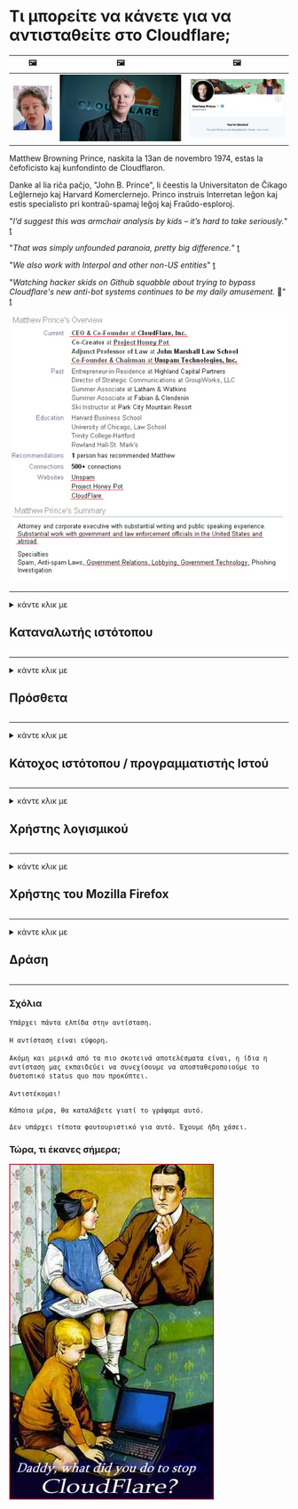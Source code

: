 # Τι μπορείτε να κάνετε για να αντισταθείτε στο Cloudflare;

| 🖼 | 🖼 | 🖼 |
| --- | --- | --- |
| ![](../image/matthew_prince_teen.jpg) | ![](../image/matthew_prince.jpg) | ![](../image/blockedbymatthewprince.jpg) |


Matthew Browning Prince, naskita la 13an de novembro 1974, estas la ĉefoficisto kaj kunfondinto de Cloudflaron.

Danke al lia riĉa paĉjo, "John B. Prince", li ĉeestis la Universitaton de Ĉikago Leĝlernejo kaj Harvard Komerclernejo.
Princo instruis Interretan leĝon kaj estis specialisto pri kontraŭ-spamaj leĝoj kaj Fraŭdo-esploroj.


"*I’d suggest this was armchair analysis by kids – it’s hard to take seriously.*" [t](https://www.theguardian.com/technology/2015/nov/19/cloudflare-accused-by-anonymous-helping-isis)

"*That was simply unfounded paranoia, pretty big difference.*"  [t](https://twitter.com/xxdesmus/status/992757936123359233)

"*We also work with Interpol and other non-US entities*" [t](https://twitter.com/eastdakota/status/1203028504184360960)

"*Watching hacker skids on Github squabble about trying to bypass Cloudflare's new anti-bot systems continues to be my daily amusement.* 🍿" [t](https://twitter.com/eastdakota/status/1273277839102656515)


![](../image/whoismp.jpg)

---


<details>
<summary>κάντε κλικ με

## Καταναλωτής ιστότοπου
</summary>


- Εάν ο ιστότοπος που σας αρέσει χρησιμοποιεί Cloudflare, πείτε τους να μην χρησιμοποιούν το Cloudflare.
  - Η φωνή στα κοινωνικά μέσα όπως το Facebook, το Reddit, το Twitter ή το Mastodon δεν έχει καμία διαφορά. [Οι ενέργειες είναι πιο δυνατές από τα hashtag.](https://twitter.com/phyzonloop/status/1274132092490862594)
  - Προσπαθήστε να επικοινωνήσετε με τον κάτοχο του ιστότοπου εάν θέλετε να κάνετε τον εαυτό σας χρήσιμο.

[Ο Cloudflare είπε](https://github.com/Eloston/ungoogled-chromium/issues/783):
```
Σας συνιστούμε να επικοινωνήσετε με τους διαχειριστές για τις συγκεκριμένες υπηρεσίες ή ιστότοπους με τους οποίους αντιμετωπίζετε πρόβλημα και να μοιραστείτε την εμπειρία σας.
```

[Εάν δεν το ζητήσετε, ο κάτοχος του ιστότοπου δεν γνωρίζει ποτέ αυτό το πρόβλημα.](../PEOPLE.md)

![](../image/liberapay.jpg)

[Επιτυχές παράδειγμα](https://counterpartytalk.org/t/turn-off-cloudflare-on-counterparty-co-plz/164/5).<br>
Εχεις πρόβλημα? [Υψώστε τη φωνή σας τώρα.](https://github.com/maraoz/maraoz.github.io/issues/1) Παράδειγμα παρακάτω.

```
Βοηθάτε μόνο την εταιρική λογοκρισία και τη μαζική παρακολούθηση.
https://codeberg.org/crimeflare/cloudflare-tor/src/branch/master/README.md
```

```
Η ιστοσελίδα σας βρίσκεται στον ιδιωτικό περιφραγμένο ιδιωτικό κήπο του CloudFlare.
https://codeberg.org/crimeflare/cloudflare-tor/
```

- Αφιερώστε λίγο χρόνο για να διαβάσετε την πολιτική απορρήτου του ιστότοπου.
  - εάν ο ιστότοπος βρίσκεται πίσω από το Cloudflare ή ο ιστότοπος χρησιμοποιεί υπηρεσίες συνδεδεμένες στο Cloudflare.

Πρέπει να εξηγήσει τι είναι το "Cloudflare" και να ζητήσει άδεια για κοινή χρήση των δεδομένων σας με το Cloudflare. Σε αντίθετη περίπτωση, θα παραβιαστεί η εμπιστοσύνη και θα πρέπει να αποφευχθεί ο εν λόγω ιστότοπος.

[Ένα αποδεκτό παράδειγμα πολιτικής απορρήτου είναι εδώ](https://archive.is/bDlTz) ("Subprocessors" > "Entity Name")

```
Έχω διαβάσει την πολιτική απορρήτου σας και δεν μπορώ να βρω τη λέξη Cloudflare.
Αρνούμαι να μοιραστώ δεδομένα μαζί σας εάν συνεχίσετε να τροφοδοτείτε τα δεδομένα μου στο Cloudflare.
https://codeberg.org/crimeflare/cloudflare-tor/
```

Αυτό είναι ένα παράδειγμα πολιτικής απορρήτου που δεν έχει τη λέξη Cloudflare.
[Liberland Jobs](https://archive.is/daKIr) [privacy policy](https://docsend.com/view/feiwyte):

![](../image/cfwontobey.jpg)

Το Cloudflare έχει τη δική του πολιτική απορρήτου.
[Το Cloudflare αγαπά τους ανθρώπους που κάνουν doxxing.](https://www.reddit.com/r/GamerGhazi/comments/2s64fe/be_wary_reporting_to_cloudflare/)

Ακολουθεί ένα καλό παράδειγμα για τη φόρμα εγγραφής του ιστότοπου.
AFAIK, μηδενικός ιστότοπος το κάνει αυτό. Θα τους εμπιστευτείτε;

```
Κάνοντας κλικ στο «Εγγραφή στο XYZ», αποδέχεστε τους όρους παροχής υπηρεσιών και τη δήλωση απορρήτου.
Συμφωνείτε επίσης να μοιραστείτε τα δεδομένα σας με το Cloudflare και επίσης συμφωνείτε με τη δήλωση απορρήτου του cloudflare.
Εάν το Cloudflare διαρρεύσει τις πληροφορίες σας ή δεν θα σας αφήσει να συνδεθείτε με τους διακομιστές μας, δεν φταίμε εμείς. [*]

[ Εγγραφείτε ] [ διαφωνώ ]
```
[*] [PEOPLE.md](../PEOPLE.md)


- Προσπαθήστε να μην χρησιμοποιήσετε την υπηρεσία τους. Θυμηθείτε ότι παρακολουθείτε από το Cloudflare.
  - ["I'm in your TLS, sniffin' your passworz"](../image/iminurtls.jpg)

- Αναζήτηση για άλλο ιστότοπο. Υπάρχουν εναλλακτικές και ευκαιρίες στο Διαδίκτυο!

- Πείστε τους φίλους σας να χρησιμοποιούν το Tor σε καθημερινή βάση.
  - Η ανωνυμία πρέπει να είναι το πρότυπο του ανοιχτού Διαδικτύου!
  - [Σημειώστε ότι το έργο Tor δεν του αρέσει αυτό το έργο.](../HISTORY.md)

</details>

------

<details>
<summary>κάντε κλικ με

## Πρόσθετα
</summary>

- Εάν το πρόγραμμα περιήγησής σας είναι Firefox, Tor Browser ή Ungoogled Chromium, χρησιμοποιήστε ένα από αυτά τα πρόσθετα παρακάτω.
  - Εάν θέλετε να προσθέσετε άλλο νέο πρόσθετο ρωτήστε πρώτα για αυτό.


| Ονομα | Προγραμματιστής | Υποστήριξη | Μπορεί να αποκλείσει | Μπορεί να ειδοποιήσει | Chrome |
| -------- | -------- | -------- | -------- | -------- | -------- |
| [Bloku Cloudflaron MITM-Atakon](../subfiles/about.bcma.md) | #Addon | [ ? ](README.md) | **Ναί**     | **Ναί**     |  **Ναί** |
| [Ĉu ligoj estas vundeblaj al MITM-atako?](../subfiles/about.ismm.md) | #Addon | [ ? ](README.md) | Οχι     | **Ναί**     |  **Ναί** |
| [Ĉu ĉi tiuj ligoj blokos Tor-uzanton?](../subfiles/about.isat.md) | #Addon | [ ? ](README.md) | Οχι     | **Ναί**     |  **Ναί** |
| [Block Cloudflare MITM Attack](https://trac.torproject.org/projects/tor/attachment/ticket/24351/block_cloudflare_mitm_attack-1.0.14.1-an%2Bfx.xpi)<br>[**DELETED BY TOR PROJECT**](../HISTORY.md) | nullius | [ ? ](tool/block_cloudflare_mitm_fx), [Link](README.md) | **Ναί**     | **Ναί**     |  Οχι |
| [TPRB](http://34ahehcli3epmhbu2wbl6kw6zdfl74iyc4vg3ja4xwhhst332z3knkyd.onion/) | Sw | [ ? ](http://34ahehcli3epmhbu2wbl6kw6zdfl74iyc4vg3ja4xwhhst332z3knkyd.onion/) | **Ναί**     | **Ναί**     |  Οχι |
| [Detect Cloudflare](https://addons.mozilla.org/en-US/firefox/addon/detect-cloudflare/) | Frank Otto | [ ? ](https://github.com/traktofon/cf-detect) | Οχι     | **Ναί**     |  Οχι |
| [True Sight](https://addons.mozilla.org/en-US/firefox/addon/detect-cloudflare-plus/) | claustromaniac | [ ? ](https://github.com/claustromaniac/detect-cloudflare-plus) | Οχι     | **Ναί**     |  Οχι |
| [Which Cloudflare datacenter am I visiting?](https://addons.mozilla.org/en-US/firefox/addon/cf-pop/) | 依云 | [ ? ](https://github.com/lilydjwg/cf-pop) | Οχι     | **Ναί**     |  Οχι |


- Το "Decentraleyes" μπορεί να διακόψει τη σύνδεση με το "CDNJS (Cloudflare)".
  - Αποτρέπει την πρόσβαση πολλών αιτημάτων σε δίκτυα και εξυπηρετεί τοπικά αρχεία για να εμποδίζει την καταστροφή των ιστότοπων.
  - Ο προγραμματιστής απάντησε: "[very concerning indeed](https://github.com/Synzvato/decentraleyes/issues/236#issuecomment-352049501)", "[widespread usage severely centralizes the web](https://github.com/Synzvato/decentraleyes/issues/251#issuecomment-366752049)"

- [Μπορείτε επίσης να καταργήσετε ή να μην εμπιστευτείτε το πιστοποιητικό Cloudflare από την αρχή έκδοσης πιστοποιητικών (CA).](https://www.ssl.com/how-to/remove-root-certificate-firefox/)

</details>

------

<details>
<summary>κάντε κλικ με

## Κάτοχος ιστότοπου / προγραμματιστής Ιστού
</summary>


![](../image/word_cloudflarefree.jpg)

- Μην χρησιμοποιείτε τη λύση Cloudflare, Περίοδος.
  - Μπορείτε να κάνετε καλύτερα από αυτό, σωστά; [Δείτε πώς μπορείτε να καταργήσετε συνδρομές, προγράμματα, τομείς ή λογαριασμούς Cloudflare.](https://support.cloudflare.com/hc/en-us/articles/200167776-Removing-subscriptions-plans-domains-or-accounts)

| 🖼 | 🖼 |
| --- | --- |
| ![](../image/htmlalertcloudflare.jpg) | ![](../image/htmlalertcloudflare2.jpg) |

- Θέλετε περισσότερους πελάτες; Ξέρετε τι πρέπει να κάνετε. Η υπόδειξη είναι "πάνω από τη γραμμή".
  - [Γεια σας, γράψατε "Λαμβάνουμε σοβαρά υπόψη το απόρρητό σας", αλλά έχω "Σφάλμα 403 Απαγορευμένο ανώνυμο πληρεξούσιο"](https://it.slashdot.org/story/19/02/19/0033255/stop-saying-we-take-your-privacy-and-security-seriously) Γιατί αποκλείετε το Tor Or VPN; [Και γιατί αποκλείετε προσωρινά μηνύματα ηλεκτρονικού ταχυδρομείου;](http://nomdjgwjvyvlvmkolbyp3rocn2ld7fnlidlt2jjyotn3qqsvzs2gmuyd.onion/mail/)

![](../image/anonexist.jpg)

- Η χρήση του Cloudflare θα αυξήσει τις πιθανότητες διακοπής λειτουργίας. Οι επισκέπτες δεν μπορούν να έχουν πρόσβαση στον ιστότοπό σας εάν ο διακομιστής σας είναι εκτός λειτουργίας ή το Cloudflare είναι εκτός λειτουργίας.
  - [Πιστεύατε ότι το Cloudflare δεν έπεσε ποτέ;](https://www.ibtimes.com/cloudflare-down-not-working-sites-producing-504-gateway-timeout-errors-2618008) [Another](https://twitter.com/Jedduff/status/1097875615997399040) [sample](https://twitter.com/search?f=tweets&vertical=default&q=Cloudflare%20is%20having%20problems). [Need more](../PEOPLE.md)?

![](../image/cloudflareinternalerror.jpg)

- Η χρήση του Cloudflare για τη μεσολάβηση της "υπηρεσίας API", του "διακομιστή ενημέρωσης λογισμικού" ή της "ροής RSS" θα βλάψει τον πελάτη σας. Ένας πελάτης σας τηλεφώνησε και είπε "Δεν μπορώ πλέον να χρησιμοποιήσω το API σας" και δεν έχετε ιδέα τι συμβαίνει. Το Cloudflare μπορεί να αποκλείσει σιωπηλά τον πελάτη σας. Πιστεύεις ότι είναι εντάξει;
  - Υπάρχουν πολλοί πελάτες RSS reader και RSS reader online υπηρεσία. Γιατί δημοσιεύετε ροή RSS εάν δεν επιτρέπετε σε άτομα να εγγραφούν;

![](../image/rssfeedovercf.jpg)

- Χρειάζεστε πιστοποιητικό HTTPS; Χρησιμοποιήστε το "Let's Encrypt" ή απλώς αγοράστε το από την εταιρεία CA.

- Χρειάζεστε διακομιστή DNS; Δεν μπορείτε να ρυθμίσετε τον δικό σας διακομιστή; Τι γίνεται με αυτά: [Hurricane Electric Free DNS](https://dns.he.net/), [Dyn.com](https://dyn.com/dns/), [1984 Hosting](https://www.1984hosting.com/), [Afraid.Org (Διαχειριστής διαγράψτε τον λογαριασμό σας εάν χρησιμοποιείτε το TOR)](https://freedns.afraid.org/)

- Ψάχνετε για υπηρεσία φιλοξενίας; Δωρεάν μόνο; Τι γίνεται με αυτά: [Onion Service](http://vww6ybal4bd7szmgncyruucpgfkqahzddi37ktceo3ah7ngmcopnpyyd.onion/en/security/network-security/tor/onionservices-best-practices), [Free Web Hosting Area](https://freewha.com/), [Autistici/Inventati Web Site Hosting](https://www.autinv5q6en4gpf4.onion/services/website), [Github Pages](https://pages.github.com/), [Surge](https://surge.sh/)
  - [Εναλλακτικές λύσεις για το Cloudflare](../subfiles/cloudflare-alternatives.md)

- Χρησιμοποιείτε το "cloudflare-ipfs.com"; [Γνωρίζετε ότι το Cloudflare IPFS είναι κακό;](../PEOPLE.md)

- Εγκαταστήστε το Τείχος προστασίας εφαρμογών Web, όπως το OWASP και το Fail2Ban στον διακομιστή σας και διαμορφώστε το σωστά.
  - Ο αποκλεισμός Tor δεν είναι λύση. Μην τιμωρείτε όλους μόνο για μικρούς κακούς χρήστες.

- Ανακατεύθυνση ή αποκλεισμός των χρηστών "Cloudflare Warp" από την πρόσβαση στον ιστότοπό σας. Και δώστε έναν λόγο εάν μπορείτε.

> Λίστα IP: "[Τα τρέχοντα εύρη IP του Cloudflare](cloudflare_inc/)"

> A: Απλά μπλοκάρετε τους

```
server {
...
deny 173.245.48.0/20;
deny 103.21.244.0/22;
deny 103.22.200.0/22;
deny 103.31.4.0/22;
deny 141.101.64.0/18;
deny 108.162.192.0/18;
deny 190.93.240.0/20;
deny 188.114.96.0/20;
deny 197.234.240.0/22;
deny 198.41.128.0/17;
deny 162.158.0.0/15;
deny 104.16.0.0/12;
deny 172.64.0.0/13;
deny 131.0.72.0/22;
deny 2400:cb00::/32;
deny 2606:4700::/32;
deny 2803:f800::/32;
deny 2405:b500::/32;
deny 2405:8100::/32;
deny 2a06:98c0::/29;
deny 2c0f:f248::/32;
...
}
```

> B: Ανακατεύθυνση στη σελίδα προειδοποίησης

```
http {
...
geo $iscf {
default 0;
173.245.48.0/20 1;
103.21.244.0/22 1;
103.22.200.0/22 1;
103.31.4.0/22 1;
141.101.64.0/18 1;
108.162.192.0/18 1;
190.93.240.0/20 1;
188.114.96.0/20 1;
197.234.240.0/22 1;
198.41.128.0/17 1;
162.158.0.0/15 1;
104.16.0.0/12 1;
172.64.0.0/13 1;
131.0.72.0/22 1;
2400:cb00::/32 1;
2606:4700::/32 1;
2803:f800::/32 1;
2405:b500::/32 1;
2405:8100::/32 1;
2a06:98c0::/29 1;
2c0f:f248::/32 1;
}
...
}

server {
...
if ($iscf) {rewrite ^ https://example.com/cfwsorry.php;}
...
}

<?php
header('HTTP/1.1 406 Not Acceptable');
echo <<<CLOUDFLARED
Thank you for visiting ourwebsite.com!<br />
We are sorry, but we can't serve you because your connection is being intercepted by Cloudflare.<br />
Please read https://codeberg.org/crimeflare/cloudflare-tor for more information.<br />
CLOUDFLARED;
die();
```

- Ρυθμίστε το Tor Onion Service ή το I2P insite εάν πιστεύετε στην ελευθερία και καλωσορίζετε ανώνυμους χρήστες.

- Ζητήστε συμβουλές από άλλους φορείς εκμετάλλευσης ιστότοπων Clearnet / Tor και κάντε ανώνυμους φίλους!

</details>

------

<details>
<summary>κάντε κλικ με

## Χρήστης λογισμικού
</summary>


- Το Discord χρησιμοποιεί το CloudFlare. Εναλλακτικές λύσεις; Συνιστούμε [**Briar** (Android)](https://f-droid.org/en/packages/org.briarproject.briar.android/), [Ricochet (PC)](https://ricochet.im/), [Tox + Tor (Android/PC)](https://tox.chat/download.html)
  - Το Briar περιλαμβάνει Tor daemon, οπότε δεν χρειάζεται να εγκαταστήσετε το Orbot.
  - Προγραμματιστές Qwtch, Open Privacy, διαγραμμένο έργο stop_cloudflare από την υπηρεσία git τους χωρίς προειδοποίηση.

- Εάν χρησιμοποιείτε το Debian GNU / Linux ή οποιοδήποτε παράγωγο, εγγραφείτε: [bug #831835](https://bugs.debian.org/cgi-bin/bugreport.cgi?bug=831835). Και αν μπορείτε, βοηθήστε να επαληθεύσετε την ενημέρωση κώδικα και βοηθήστε τον συντηρητή να καταλήξει στο σωστό συμπέρασμα σχετικά με το εάν πρέπει να γίνει αποδεκτό.

- Συνιστάται πάντα αυτά τα προγράμματα περιήγησης.

| Ονομα | Προγραμματιστής | Υποστήριξη | Σχόλιο |
| -------- | -------- | -------- | -------- |
| [Ungoogled-Chromium](https://ungoogled-software.github.io/ungoogled-chromium-binaries/) | Eloston | [ ? ](https://github.com/Eloston/ungoogled-chromium) | PC (Win, Mac, Linux)  _!Tor_ |
| [Bromite](https://www.bromite.org/fdroid) | Bromite | [ ? ](https://github.com/bromite/bromite/issues) | Android  _!Tor_ |
| [Tor Browser](https://www.torproject.org/download/) | Tor Project | [ ? ](https://support.torproject.org/) | PC (Win, Mac, Linux)  _Tor_|
| [Tor Browser Android](https://www.torproject.org/download/) | Tor Project | [ ? ](https://support.torproject.org/) | Android  _Tor_|
| [Onion Browser](https://itunes.apple.com/us/app/onion-browser/id519296448?mt=8) | Mike Tigas | [ ? ](https://github.com/OnionBrowser/OnionBrowser/issues) | Apple iOS  _Tor_|
| [GNU/Icecat](https://www.gnu.org/software/gnuzilla/) | GNU | [ ? ](https://www.gnu.org/software/gnuzilla/) | PC (Linux) |
| [IceCatMobile](https://f-droid.org/en/packages/org.gnu.icecat/) | GNU | [ ? ](https://lists.gnu.org/mailman/listinfo/bug-gnuzilla) | Android |
| [Iridium Browser](https://iridiumbrowser.de/about/) | Iridium | [ ? ](https://github.com/iridium-browser/iridium-browser/) | PC (Win, Mac, Linux, OpenBSD) |


Το απόρρητο άλλου λογισμικού είναι ατελές. Αυτό δεν σημαίνει ότι το πρόγραμμα περιήγησης Tor είναι "τέλειο".
Δεν υπάρχει 100% ασφαλές ούτε 100% ιδιωτικό στο Διαδίκτυο και την τεχνολογία.

- Δεν θέλετε να χρησιμοποιήσετε το Tor; Μπορείτε να χρησιμοποιήσετε οποιοδήποτε πρόγραμμα περιήγησης με το Tor daemon.
  - [Σημειώστε ότι το έργο Tor δεν του αρέσει.](https://support.torproject.org/tbb/tbb-9/) Χρησιμοποιήστε το πρόγραμμα περιήγησης Tor εάν μπορείτε να το κάνετε.
- [Πώς να χρησιμοποιήσετε το Chromium με το Tor](../subfiles/chromium_tor.md)


Ας μιλήσουμε για το απόρρητο άλλου λογισμικού.

- [Εάν χρειάζεστε πραγματικά το Firefox, επιλέξτε "Firefox ESR".](https://www.mozilla.org/en-US/firefox/organizations/)
  - [Firefox - Παρατηρητής Spyware](https://spyware.neocities.org/articles/firefox.html)
  - [Ο Firefox απορρίπτει την ελεύθερη ομιλία και απαγορεύει την ελεύθερη ομιλία](https://web.archive.org/web/20200423010026/https://reclaimthenet.org/firefox-rejects-free-speech-bans-free-speech-commenting-plugin-dissenter-from-its-extensions-gallery/)
  - ["100+ αρνητικές ψήφοι. Φαίνεται σαν να ζητάτε από μια εταιρεία λογισμικού να τηρήσει ... το λογισμικό είναι πάρα πολύ στις μέρες μας."](https://old.reddit.com/r/firefox/comments/gutdiw/weve_got_work_to_do_the_mozilla_blog/fslbbb6/)
  - [Λοιπόν, γιατί ο Firefox μου δείχνει συνδέσμους χορηγίας στη γραμμή διευθύνσεων URL;](https://www.reddit.com/r/firefox/comments/jybx2w/uh_why_is_firefox_showing_me_sponsored_links_in/)
  - [Mozilla - Ενσαρκωμένος διάβολος](https://digdeeper.neocities.org/ghost/mozilla.html)

- [Θυμηθείτε, η Mozilla χρησιμοποιεί την υπηρεσία Cloudflare.](https://www.robtex.com/dns-lookup/www.mozilla.org) [Χρησιμοποιούν επίσης την υπηρεσία DNS του Cloudflare στο προϊόν τους.](https://www.theregister.co.uk/2018/03/21/mozilla_testing_dns_encryption/)

- [Ο Mozilla απέρριψε επίσημα αυτό το εισιτήριο.](https://bugzilla.mozilla.org/show_bug.cgi?id=1426618)

- [Το Firefox Focus είναι ένα αστείο.](https://github.com/mozilla-mobile/focus-android/issues/1743) [Υποσχέθηκαν να απενεργοποιήσουν την τηλεμετρία, αλλά την άλλαξαν.](https://github.com/mozilla-mobile/focus-android/issues/4210)

- [Ο προγραμματιστής PaleMoon / Basilisk λατρεύει το Cloudflare.](https://github.com/mozilla-mobile/focus-android/issues/1743#issuecomment-345993097)
  - [Ο διακομιστής αρχείων του Pale Moon παραβίασε και διέδωσε κακόβουλο λογισμικό για 18 μήνες](https://www.reddit.com/r/privacytoolsIO/comments/cc808y/pale_moons_archive_server_hacked_and_spread/)
  - Μισεί επίσης τους χρήστες του Tor - "[Αφήστε το να είναι εχθρικό έναντι του Tor. Νομίζω ότι οι περισσότεροι ιστότοποι πρέπει να είναι εχθρικοί έναντι του Tor, λαμβάνοντας υπόψη τον εξαιρετικά υψηλό παράγοντα κατάχρησης.](https://github.com/yacy/yacy_search_server/issues/314#issuecomment-565932097)"

- [Το Waterfox αντιμετωπίζει σοβαρό πρόβλημα "τηλέφωνα στο σπίτι"](https://spyware.neocities.org/articles/waterfox.html)

- [Το Google Chrome είναι ένα λογισμικό υποκλοπής spyware.](https://www.gnu.org/proprietary/malware-google.en.html)
  - [Η Google σχεδιάζει τη δραστηριότητά σας.](https://spyware.neocities.org/articles/chrome.html)

- [Το SRWare Iron κάνει πάρα πολλά τηλέφωνα σύνδεση στο σπίτι.](https://spyware.neocities.org/articles/iron.html) Συνδέεται επίσης με τομείς google.

- [Brave Browser λίστα επιτρεπόμενων Facebook / Twitter trackers.](https://www.bleepingcomputer.com/news/security/facebook-twitter-trackers-whitelisted-by-brave-browser/)
  - [Εδώ είναι περισσότερα θέματα.](https://spyware.neocities.org/articles/brave.html)
  - [ID θυγατρικών binance](https://twitter.com/cryptonator1337/status/1269594587716374528)

- [Το Microsoft Edge επιτρέπει στο Facebook να εκτελεί κώδικα Flash πίσω από τις πλάτες των χρηστών.](https://www.zdnet.com/article/microsoft-edge-lets-facebook-run-flash-code-behind-users-backs/)

- [Το Vivaldi δεν σέβεται το απόρρητό σας.](https://spyware.neocities.org/articles/vivaldi.html)

- [Επίπεδο spyware Opera: Εξαιρετικά υψηλό](https://spyware.neocities.org/articles/opera.html)

- Apple iOS: [Δεν πρέπει να χρησιμοποιείτε καθόλου iOS, κυρίως επειδή είναι κακόβουλο λογισμικό.](https://www.gnu.org/proprietary/malware-apple.html)

Επομένως, συνιστούμε μόνο τον παραπάνω πίνακα. Τίποτα άλλο.

</details>

------

<details>
<summary>κάντε κλικ με

## Χρήστης του Mozilla Firefox
</summary>


- Το "Firefox Nightly" θα στείλει πληροφορίες επιπέδου εντοπισμού σφαλμάτων σε διακομιστές Mozilla χωρίς μέθοδο εξαίρεσης.
  - [Οι διακομιστές Mozilla απολαμβάνουν το Cloudflare](https://www.digwebinterface.com/?hostnames=www.mozilla.org%0D%0Amozilla.cloudflare-dns.com&type=&ns=resolver&useresolver=8.8.4.4&nameservers=)

- Είναι δυνατό να απαγορεύσετε τη σύνδεση του Firefox σε διακομιστές Mozilla.
  - [Οδηγός προτύπων πολιτικής του Mozilla](https://github.com/mozilla/policy-templates/blob/master/README.md)
  - Λάβετε υπόψη ότι αυτό το τέχνασμα μπορεί να σταματήσει να λειτουργεί σε νεότερη έκδοση, επειδή ο Mozilla αρέσει να τους επιτραπεί.
  - Χρησιμοποιήστε το τείχος προστασίας και το φίλτρο DNS για να τα αποκλείσετε εντελώς.

"`/distribution/policies.json`"

>     "WebsiteFilter": {
> 		"Block": [
> 		"*://*.mozilla.com/*",
> 		"*://*.mozilla.net/*",
> 		"*://*.mozilla.org/*",
> 		"*://webcompat.com/*",
> 		"*://*.firefox.com/*",
> 		"*://*.thunderbird.net/*",
> 		"*://*.cloudflare.com/*"
> 		]
>     },


- ~~Αναφέρετε ένα σφάλμα στο tracker του mozilla, λέγοντάς τους να μην χρησιμοποιούν το Cloudflare.~~ Υπήρξε μια αναφορά σφαλμάτων για το bugzilla. Πολλά άτομα δημοσιεύτηκαν την ανησυχία τους, ωστόσο το σφάλμα έκρυψε ο διαχειριστής το 2018.

- Μπορείτε να απενεργοποιήσετε το DoH στον Firefox.
  - [Αλλαγή προεπιλεγμένου παρόχου DNS του firefox](../subfiles/change-firefox-dns.md)

![](../image/firefoxdns.jpg)

- [Εάν θέλετε να χρησιμοποιήσετε DNS χωρίς ISP, σκεφτείτε το ενδεχόμενο να χρησιμοποιήσετε την υπηρεσία DNS OpenNIC Tier2 ή οποιαδήποτε από τις υπηρεσίες DNS που δεν είναι Cloudflare.](https://wiki.opennic.org/start)
![](../image/opennic.jpg)
  - Αποκλεισμός Cloudflare με DNS. [Crimeflare DNS](https://dns.crimeflare.eu.org/)

- Μπορείτε να χρησιμοποιήσετε το Tor ως πρόγραμμα επίλυσης DNS. [Εάν δεν είστε ειδικός του Tor, κάντε την ερώτηση εδώ.](https://tor.stackexchange.com/)

> **Πως?**
> 1. Κατεβάστε το Tor και εγκαταστήστε τον στον υπολογιστή σας.
> 2. Προσθέστε αυτήν τη γραμμή στο αρχείο "torrc".
> DNSPort 127.0.0.1:53
> 3. Επανεκκινήστε το Tor.
> 4. Ορίστε το διακομιστή DNS του υπολογιστή σας σε "127.0.0.1".

</details>

------

<details>
<summary>κάντε κλικ με

## Δράση
</summary>


- Πείτε στους άλλους γύρω σας για τους κινδύνους του Cloudflare.

- [Βοηθήστε στη βελτίωση αυτού του αποθετηρίου.](https://codeberg.org/crimeflare/cloudflare-tor).
  - Τόσο οι λίστες, τα επιχειρήματα κατά αυτής όσο και οι λεπτομέρειες.

- [Τεκμηρίωση και δημοσίευση σε μεγάλο βαθμό όπου τα πράγματα πάνε στραβά με το Cloudflare (και παρόμοιες εταιρείες), φροντίζοντας να αναφέρετε αυτό το αποθετήριο όταν το κάνετε](https://codeberg.org/crimeflare/cloudflare-tor) :)

- Προσελκύστε περισσότερα άτομα που χρησιμοποιούν το Tor από προεπιλογή, ώστε να μπορούν να γνωρίσουν τον ιστό από την οπτική γωνία διαφορετικών τμημάτων του κόσμου.

- Ξεκινήστε ομάδες, στα μέσα κοινωνικής δικτύωσης και στο χώρο του κρέατος, αφιερωμένες στην απελευθέρωση του κόσμου από το Cloudflare.

- Όπου ενδείκνυται, συνδεθείτε με αυτές τις ομάδες σε αυτό το αποθετήριο - αυτό μπορεί να είναι ένα μέρος για το συντονισμό της συνεργασίας ως ομάδων.

- [Ξεκινήστε ένα συνεργείο που μπορεί να προσφέρει μια σημαντική μη εταιρική εναλλακτική λύση στο Cloudflare.](../subfiles/cloudflare-alternatives.md)

- Ενημερώστε μας για τυχόν εναλλακτικές λύσεις για να βοηθήσουμε τουλάχιστον να παρέχουμε άμυνα πολλαπλών επιπέδων ενάντια στο Cloudflare.

- Εάν είστε πελάτης Cloudflare, ορίστε τις ρυθμίσεις απορρήτου σας και περιμένετε να τους παραβιάσουν.
  - [Στη συνέχεια, φέρτε τους με χρέωση κατά παραβίασης ανεπιθύμητων μηνυμάτων / απορρήτου.](https://twitter.com/thexpaw/status/1108424723233419264)

- Εάν βρίσκεστε στις Ηνωμένες Πολιτείες της Αμερικής και ο εν λόγω ιστότοπος είναι τράπεζα ή λογιστής, προσπαθήστε να ασκήσετε νομική πίεση βάσει του νόμου Gramm – Leach – Bliley ή του νόμου για τους Αμερικανούς με DIsabilities και να μας ενημερώσετε σχετικά με το πόσο μακριά φτάνετε .

- Εάν ο ιστότοπος είναι κυβερνητικός ιστότοπος, προσπαθήστε να ασκήσετε νομική πίεση στην 1η τροποποίηση του Συντάγματος των ΗΠΑ.

- Εάν είστε πολίτης της ΕΕ, επικοινωνήστε με τον ιστότοπο για να στείλετε τα προσωπικά σας στοιχεία σύμφωνα με τον Γενικό Κανονισμό Προστασίας Δεδομένων. Εάν αρνούνται να σας δώσουν τις πληροφορίες σας, αυτό αποτελεί παραβίαση του νόμου.

- Για εταιρείες που ισχυρίζονται ότι προσφέρουν υπηρεσίες στον ιστότοπό τους, δοκιμάστε να τις αναφέρετε ως "ψευδείς διαφημίσεις" σε οργανισμούς προστασίας καταναλωτών και BBB. Οι ιστότοποι Cloudflare εξυπηρετούνται από διακομιστές Cloudflare.

- [Η ITU προτείνει στο πλαίσιο των ΗΠΑ ότι το Cloudflare έχει αρχίσει να γίνεται αρκετά μεγάλο ώστε να μπορεί να τους επιβληθεί αντιμονοπωλιακός νόμος.](https://www.itu.int/en/ITU-T/Workshops-and-Seminars/20181218/Documents/Geoff_Huston_Presentation.pdf)

- Είναι πιθανό ότι η GNU GPL έκδοση 4 θα μπορούσε να περιλαμβάνει μια διάταξη κατά της αποθήκευσης πηγαίου κώδικα πίσω από μια τέτοια υπηρεσία, απαιτώντας για όλα τα προγράμματα GPLv4 και μεταγενέστερα ότι τουλάχιστον ο πηγαίος κώδικας είναι προσβάσιμος μέσω ενός μέσου που δεν κάνει διάκριση εις βάρος των χρηστών Tor.

</details>

------

### Σχόλια

```
Υπάρχει πάντα ελπίδα στην αντίσταση.

Η αντίσταση είναι εύφορη.

Ακόμη και μερικά από τα πιο σκοτεινά αποτελέσματα είναι, η ίδια η αντίσταση μας εκπαιδεύει να συνεχίσουμε να αποσταθεροποιούμε το δυστοπικό status quo που προκύπτει.

Αντιστέκομαι!
```

```
Κάποια μέρα, θα καταλάβετε γιατί το γράψαμε αυτό.
```

```
Δεν υπάρχει τίποτα φουτουριστικό για αυτό. Έχουμε ήδη χάσει.
```

### Τώρα, τι έκανες σήμερα;


![](../image/stopcf.jpg)
